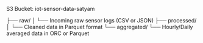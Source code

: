 S3 Bucket: iot-sensor-data-satyam

├── raw/
│   └── Incoming raw sensor logs (CSV or JSON)
├── processed/
│   └── Cleaned data in Parquet format
└── aggregated/
    └── Hourly/Daily averaged data in ORC or Parquet
